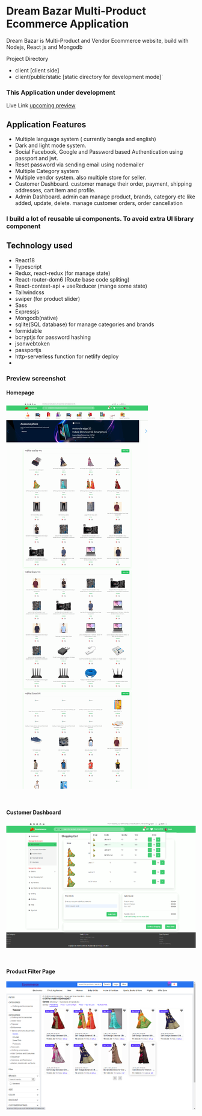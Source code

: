 # Dream Bazar Multi-Product Ecommerce Application 

Dream Bazar is Multi-Product and Vendor Ecommerce website, build with Nodejs, React js and Mongodb

Project Directory
- client [client side]
- client/public/static [static directory for development mode]`



### This Application under development

Live Link [upcoming preview]()


## Application Features
- Multiple language system ( currently bangla and english)
- Dark and light mode system.
- Social Facebook, Google and Password based Authentication using passport and jwt.
- Reset password via sending email using nodemailer
- Multiple Category system
- Multiple vendor system. also multiple store for seller.
- Customer Dashboard. customer manage their order, payment, shipping addresses, cart item and profile.
- Admin Dashboard. admin can manage product, brands, category etc 
  like added, update, delete. manage customer orders, order cancellation



### I build a lot of reusable ui components. To avoid extra UI library component 

## Technology used
- React18
- Typescript
- Redux, react-redux (for manage state) 
- React-router-dom6 (Route base code spliting)
- React-context-api + useReducer (mange some state)
- Tailwindcss
- swiper (for product slider)
- Sass
- Expressjs
- Mongodb(native)
- sqlite(SQL database) for manage categories and brands
- formidable
- bcryptjs for password hashing
- jsonwebtoken
- passportjs
- http-serverless function for netlify deploy 
- 




### Preview screenshot

####  Homepage
![preview-image](previews/preview-homepage.png)

<br/>

#### Customer Dashboard
![preview-image](previews/customer-dashboard.png)

<br/>

#### Product Filter Page
![preview-image](previews/preview-v13.png)

<br/>


